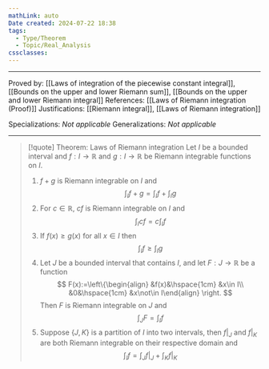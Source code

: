 ```yaml
---
mathLink: auto
Date created: 2024-07-22 18:38
tags:
  - Type/Theorem
  - Topic/Real_Analysis
cssclasses:
---
```


---

Proved by: [[Laws of integration of the piecewise constant integral]], [[Bounds on the upper and lower Riemann sum]], [[Bounds on the upper and lower Riemann integral]]
References: [[Laws of Riemann integration (Proof)]]
Justifications: [[Riemann integral]], [[Laws of Riemann integration]]  

Specializations: _Not applicable_
Generalizations: _Not applicable_

---

> [!quote] Theorem: Laws of Riemann integration
> Let $I$ be a bounded interval and $f:I\to \mathbb{R}$ and $g:I\to \mathbb{R}$ be Riemann integrable functions on $I$.
> 1. $f+g$ is Riemann integrable on $I$ and $$ \int_{I} f+g=\int_{I} f+\int_{I} g $$
> 2. For $c\in \mathbb{R}$, $cf$ is Riemann integrable on $I$ and $$ \int_{I} cf=c\int_{I} f  $$
> 3. If $f(x)\geq g(x)$ for all $x\in I$ then $$ \int_{I} f\geq \int_{I} g $$
> 4. Let $J$ be a bounded interval that contains $I$, and let $F:J\to \mathbb{R}$ be a function $$ F(x):=\left\{\begin{align} &f(x)&\hspace{1cm} &x\in I\\ &0&\hspace{1cm} &x\not\in I\end{align}  \right. $$Then $F$ is Riemann integrable on $J$ and $$ \int_{J} F=\int_{I} f $$
> 5. Suppose $\{ J,K \}$ is a partition of $I$ into two intervals, then $f|_{J}$ and $f|_{K}$ are both Riemann integrable on their respective domain and $$ \int_{I} f=\int_{J} f|_{J}+\int_{K} f|_{K} $$

